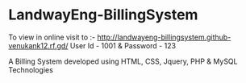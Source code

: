 # LandwayEng-BillingSystem

To view in online visit to :- http://landwayeng-billingsystem.github-venukank12.rf.gd/
User Id - 1001 & Password - 123

A Billing System developed using HTML, CSS, Jquery, PHP &amp; MySQL Technologies
